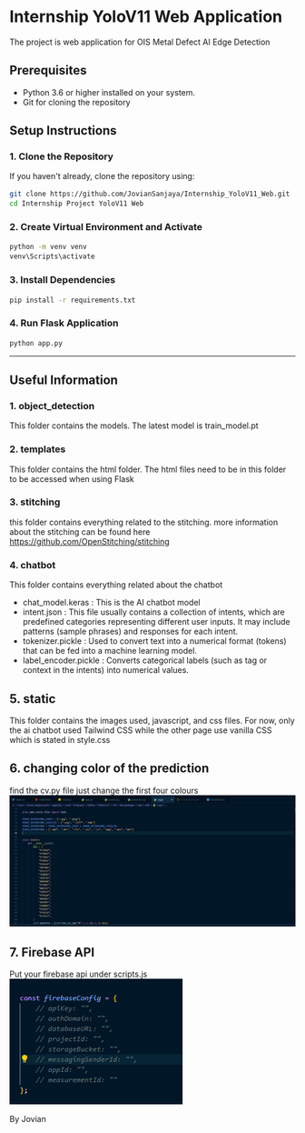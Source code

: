 # Internship YoloV11 Web Application 

The project is web application for OIS Metal Defect AI Edge Detection 

## Prerequisites

- Python 3.6 or higher installed on your system.
- Git for cloning the repository

## Setup Instructions

### 1. Clone the Repository

If you haven't already, clone the repository using:

```bash
git clone https://github.com/JovianSanjaya/Internship_YoloV11_Web.git
cd Internship Project YoloV11 Web
```

### 2. Create Virtual Environment and Activate

```bash 
python -m venv venv
venv\Scripts\activate
```

### 3. Install Dependencies
```bash 
pip install -r requirements.txt
```

### 4. Run Flask Application
```bash 
python app.py
```

---
## Useful Information

### 1. object_detection 
This folder contains the models. The latest model is train_model.pt

### 2. templates
This folder contains the html folder. The html files need to be in this folder to be accessed when using Flask

### 3. stitching
this folder contains everything related to the stitching. more information about the stitching can be found here https://github.com/OpenStitching/stitching

### 4. chatbot
This folder contains everything related about the chatbot
- chat_model.keras : This is the AI chatbot model
- intent.json : This file usually contains a collection of intents, which are predefined categories representing different user inputs. It may include patterns (sample phrases) and responses for each intent.
- tokenizer.pickle : Used to convert text into a numerical format (tokens) that can be fed into a machine learning model.
- label_encoder.pickle : Converts categorical labels (such as tag or context in the intents) into numerical values.

## 5. static
This folder contains the images used, javascript, and css files. For now, only the ai chatbot used Tailwind CSS while the other page use vanilla CSS which is stated in style.css

## 6. changing color of the prediction
find the cv.py file
just change the first four colours
![alt text](image.png)


## 7. Firebase API
Put your firebase api under scripts.js
![alt text](image-1.png)

By Jovian